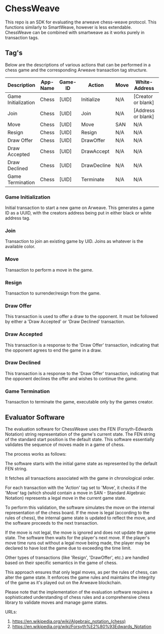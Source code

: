 # ChessWeave
This repo is an SDK for evaluating the arweave chess-weave protocol. This functions similarly to SmartWeave, however is less extendable. ChessWeave can be combined with smartweave as it works purely in transaction tags.

## Tag's

Below are the descriptions of various actions that can be performed in a chess game and the corresponding Arweave transaction tag structure.

| Description         | App-Name | Game-ID |    Action   |  Move  |  White-Address       |  Black-Address       |
|---------------------|----------|---------|-------------|--------|----------------------|----------------------|
| Game Initialization | Chess    | [UID]   | Initialize  |  N/A   | [Creator or blank]   | [Creator or blank]   | 
| Join                | Chess    | [UID]   |    Join     |  N/A   | [Address or blank]   | [Address or blank]   |
| Move                | Chess    | [UID]   |    Move     |  SAN   |         N/A          |          N/A         |
| Resign              | Chess    | [UID]   |   Resign    |  N/A   |         N/A          |          N/A         |
| Draw Offer          | Chess    | [UID]   |  DrawOffer  |  N/A   |         N/A          |          N/A         |
| Draw Accepted       | Chess    | [UID]   |  DrawAccept |  N/A   |         N/A          |          N/A         |
| Draw Declined       | Chess    | [UID]   | DrawDecline |  N/A   |         N/A          |          N/A         |
| Game Termination    | Chess    | [UID]   |  Terminate  |  N/A   |         N/A          |          N/A         |

### Game Initialization

Initial transaction to start a new game on Arweave. This generates a game ID as a UUID, with the creators address being put in either black or white address tag.

### Join

Transaction to join an existing game by UID. Joins as whatever is the available color.

### Move

Transaction to perform a move in the game.

### Resign

Transaction to surrender/resign from the game.

### Draw Offer

This transaction is used to offer a draw to the opponent. It must be followed by either a 'Draw Accepted' or 'Draw Declined' transaction.

### Draw Accepted

This transaction is a response to the 'Draw Offer' transaction, indicating that the opponent agrees to end the game in a draw.

### Draw Declined

This transaction is a response to the 'Draw Offer' transaction, indicating that the opponent declines the offer and wishes to continue the game.

### Game Termination

Transaction to terminate the game, executable only by the games creator.

## Evaluator Software
The evaluation software for ChessWeave uses the FEN (Forsyth-Edwards Notation) string representation of the game's current state. The FEN string of the standard start position is the default state. This software essentially validates the sequence of moves made in a game of chess.

The process works as follows:

The software starts with the initial game state as represented by the default FEN string.

It fetches all transactions associated with the game in chronological order.

For each transaction with the 'Action' tag set to 'Move', it checks if the 'Move' tag (which should contain a move in SAN - Standard Algebraic Notation) represents a legal move in the current game state.

To perform this validation, the software simulates the move on the internal representation of the chess board. If the move is legal (according to the rules of chess), the internal game state is updated to reflect the move, and the software proceeds to the next transaction.

If the move is not legal, the move is ignored and does not update the game state. The software then waits for the player's next move. If the player's move time runs out without a legal move being made, the player may be declared to have lost the game due to exceeding the time limit.

Other types of transactions (like 'Resign', 'DrawOffer', etc.) are handled based on their specific semantics in the game of chess.

This approach ensures that only legal moves, as per the rules of chess, can alter the game state. It enforces the game rules and maintains the integrity of the game as it's played out on the Arweave blockchain.

Please note that the implementation of the evaluation software requires a sophisticated understanding of chess rules and a comprehensive chess library to validate moves and manage game states.



URLs:
1. https://en.wikipedia.org/wiki/Algebraic_notation_(chess)
2. https://en.wikipedia.org/wiki/Forsyth%E2%80%93Edwards_Notation


